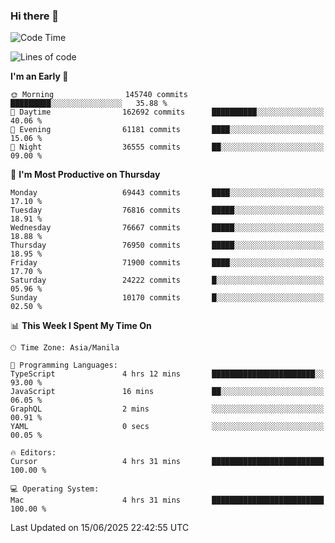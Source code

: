 ### Hi there 👋

<!--START_SECTION:waka-->
![Code Time](http://img.shields.io/badge/Code%20Time-6%2C064%20hrs%2046%20mins-blue)

![Lines of code](https://img.shields.io/badge/From%20Hello%20World%20I%27ve%20Written-139.7%20million%20lines%20of%20code-blue)

**I'm an Early 🐤** 

```text
🌞 Morning                145740 commits      █████████░░░░░░░░░░░░░░░░   35.88 % 
🌆 Daytime                162692 commits      ██████████░░░░░░░░░░░░░░░   40.06 % 
🌃 Evening                61181 commits       ████░░░░░░░░░░░░░░░░░░░░░   15.06 % 
🌙 Night                  36555 commits       ██░░░░░░░░░░░░░░░░░░░░░░░   09.00 % 
```
📅 **I'm Most Productive on Thursday** 

```text
Monday                   69443 commits       ████░░░░░░░░░░░░░░░░░░░░░   17.10 % 
Tuesday                  76816 commits       █████░░░░░░░░░░░░░░░░░░░░   18.91 % 
Wednesday                76667 commits       █████░░░░░░░░░░░░░░░░░░░░   18.88 % 
Thursday                 76950 commits       █████░░░░░░░░░░░░░░░░░░░░   18.95 % 
Friday                   71900 commits       ████░░░░░░░░░░░░░░░░░░░░░   17.70 % 
Saturday                 24222 commits       █░░░░░░░░░░░░░░░░░░░░░░░░   05.96 % 
Sunday                   10170 commits       █░░░░░░░░░░░░░░░░░░░░░░░░   02.50 % 
```


📊 **This Week I Spent My Time On** 

```text
🕑︎ Time Zone: Asia/Manila

💬 Programming Languages: 
TypeScript               4 hrs 12 mins       ███████████████████████░░   93.00 % 
JavaScript               16 mins             ██░░░░░░░░░░░░░░░░░░░░░░░   06.05 % 
GraphQL                  2 mins              ░░░░░░░░░░░░░░░░░░░░░░░░░   00.91 % 
YAML                     0 secs              ░░░░░░░░░░░░░░░░░░░░░░░░░   00.05 % 

🔥 Editors: 
Cursor                   4 hrs 31 mins       █████████████████████████   100.00 % 

💻 Operating System: 
Mac                      4 hrs 31 mins       █████████████████████████   100.00 % 
```


 Last Updated on 15/06/2025 22:42:55 UTC
<!--END_SECTION:waka-->


<!--
**rad182/rad182** is a ✨ _special_ ✨ repository because its `README.md` (this file) appears on your GitHub profile.

Here are some ideas to get you started:

- 🔭 I’m currently working on ...
- 🌱 I’m currently learning ...
- 👯 I’m looking to collaborate on ...
- 🤔 I’m looking for help with ...
- 💬 Ask me about ...
- 📫 How to reach me: ...
- 😄 Pronouns: ...
- ⚡ Fun fact: ...
-->

